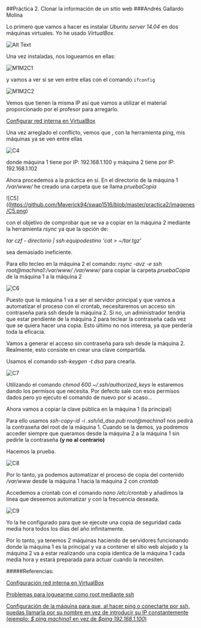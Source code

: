 ##Práctica 2. Clonar la información de un sitio web
###Andrés Gallardo Molina


Lo primero que vamos a hacer es instalar *Ubuntu server 14.04* en dos máquinas virtuales. Yo he usado *VirtualBox*.

![Alt Text](https://github.com/Maverick94/swap1516/blob/master/practica2/imagenes/M1C1.png "Instalando las máquinas")

Una vez instaladas, nos logueamos en ellas:

![M1M2C1](https://github.com/Maverick94/swap1516/blob/master/practica2/imagenes/M1M2C1.png)

y vamos a ver si se ven entre ellas con el comando `ifconfig`


![M1M2C2](https://github.com/Maverick94/swap1516/blob/master/practica2/imagenes/M1M2C2.png)

Vemos que tienen la misma IP así que vamos a utilizar el material proporcionado por el profesor para arregarlo.

[Configurar red interna en VirtualBox](http://www.ccamposfuentes.es/2014/03/12/configurar-red-interna-virtualbox/)

Una vez arreglado el conflicto, vemos que , con la herramienta ping, mis máquinas ya se ven entre ellas


![C4](https://github.com/Maverick94/swap1516/blob/master/practica2/imagenes/C4.png)

donde máquina 1 tiene por IP: 192.168.1.100 y máquina 2 tiene por IP: 192.168.1.102


Ahora procedemos a la práctica en sí. En el directorio de la máquina 1 */var/www/* he creado una carpeta que se llama *pruebaCopia*

![C5]((https://github.com/Maverick94/swap1516/blob/master/practica2/imagenes/C5.png)

con el objetivo de comprobar que se va a copiar en la máquina 2 mediante la herramienta *rsync* ya que la opción de:

*tar czf - directorio | ssh equipodestino 'cat > ~/tar.tgz'*

sea demasiado ineficiente.

Para ello tecleo en la máquina 2 el comando:
*rsync -avz -e ssh root@machina1:/var/www/ /var/www/*
para copiar la carpeta *pruebaCopia* de la máquina 1 a la máquina 2


![C6](https://github.com/Maverick94/swap1516/blob/master/practica2/imagenes/C6.png)


Puesto que la máquina 1 va a ser el servidor principal y que vamos a automatizar el proceso con el crontab, necesitaremos un acceso sin contraseña para ssh desde la máquina 2. Si no, un administrador tendría que estar pendiente de la máquina 2 para teclear la contraseña cada vez que se quiera hacer una copia. Esto último no nos interesa, ya que perdería toda la eficacia.

Vamos a generar el acceso sin contraseña para ssh desde la máquina 2. Realmente, esto consiste en crear una clave compartida.

Usamos el comando *ssh-keygen -t dsa* para crearla.

![C7](https://github.com/Maverick94/swap1516/blob/master/practica2/imagenes/C7.png)


Utilizando el comando *chmod 600 ~/.ssh/authorized_keys* le estaremos dando los permisos que necesita. Por defecto sale con esos permisos dados pero yo ejecuto el comando de nuevo por si acaso...

Ahora vamos a copiar la clave pública en la máquina 1 (la principal) 

Para ello usamos *ssh-copy-id -i .ssh/id_dsa.pub root@machina1* 
nos pedirá la contraseña del root de la máquina 1. Cuando se la demos, ya podremos acceder siempre que queramos desde la máquina 2 a la máquina 1 sin pedirle la contraseña **(y no al contrario)**

Hacemos la prueba.

![C8](https://github.com/Maverick94/swap1516/blob/master/practica2/imagenes/C8.png)

Por lo tanto, ya podemos automatizar el proceso de copia del contenido */var/www* desde la máquina 1 hacia la máquina 2 con *crontab*

Accedemos a crontab con el comando *nano /etc/crontab* y añadimos la línea que deseemos automatizar y con la frecuencia deseada.

![C9](https://github.com/Maverick94/swap1516/blob/master/practica2/imagenes/C9.png)


Yo la he configurado para que se ejecute una copia de seguridad cada media hora todos los días del año infinitamente.

Por lo tanto, ya tenemos 2 máquinas haciendo de servidores funcionando donde la máquina 1 es la principal y va a contener el sitio web alojado y la máquina 2 va a estar realizando una copia identica de la máquina 1 cada media hora y estará preparada para actuar cuando la necesiten. 


#####Referencias:

[Configuración red interna en VirtualBox](http://www.ccamposfuentes.es/2014/03/12/configurar-red-interna-virtualbox/)

[Problemas para loguearme como root mediante ssh](http://askubuntu.com/questions/469143/how-to-enable-ssh-root-access-on-ubuntu-14-04)

[Configuración de la máquina para que, al hacer ping o conectarte por ssh, puedas llamarla por su nombre en vez de introducir su IP constantemente (ejemplo: *$ ping machina1* en vez de *$ping 192.168.1.100*)](http://ubuntuforums.org/showthread.php?t=1662246)